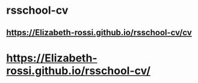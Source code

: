 # rsschool-cv
## https://Elizabeth-rossi.github.io/rsschool-cv/cv
# https://Elizabeth-rossi.github.io/rsschool-cv/
